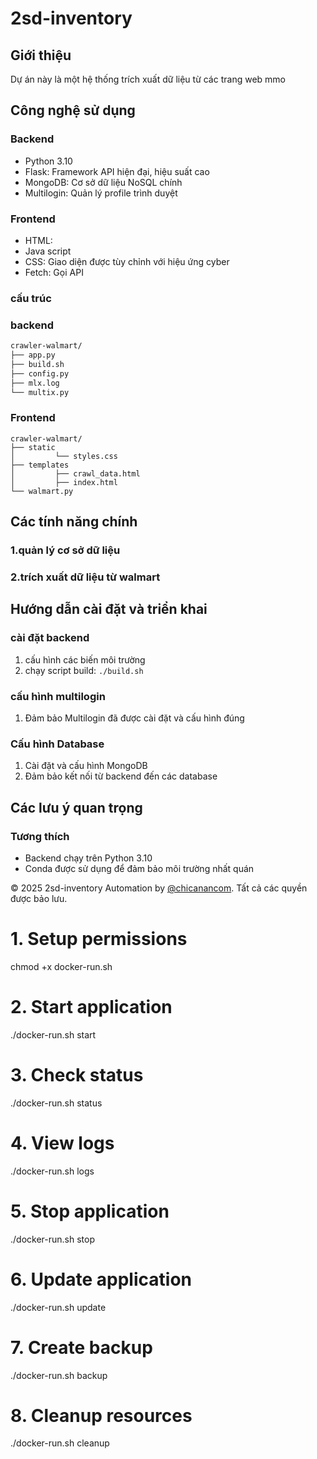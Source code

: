 # 2sd-inventory
## Giới thiệu
Dự án này là một hệ thống trích xuất dữ liệu từ các trang web mmo
## Công nghệ sử dụng
### Backend
- Python 3.10
- Flask: Framework API hiện đại, hiệu suất cao
- MongoDB: Cơ sở dữ liệu NoSQL chính
- Multilogin: Quản lý profile trình duyệt
### Frontend
- HTML:
- Java script
- CSS: Giao diện được tùy chỉnh với hiệu ứng cyber
- Fetch: Gọi API

### cấu trúc

### backend
```README.md
crawler-walmart/
├── app.py
├── build.sh
├── config.py
├── mlx.log
└── multix.py
```

### Frontend
```
crawler-walmart/
├── static
│         └── styles.css
├── templates
│         ├── crawl_data.html
│         ├── index.html
└── walmart.py
```

## Các tính năng chính
### 1.quản lý cơ sở dữ liệu
### 2.trích xuất dữ liệu từ walmart

## Hướng dẫn cài đặt và triển khai
### cài đặt backend
1. cấu hình các biến môi trường
2. chạy script build: `./build.sh`

### cấu hình multilogin
1. Đảm bảo Multilogin đã được cài đặt và cấu hình đúng

### Cấu hình Database
1. Cài đặt và cấu hình MongoDB
3. Đảm bảo kết nối từ backend đến các database

## Các lưu ý quan trọng
### Tương thích
- Backend chạy trên Python 3.10
- Conda được sử dụng để đảm bảo môi trường nhất quán


© 2025 2sd-inventory Automation by [@chicanancom](https://github.com/chicanancom). Tất cả các quyền được bảo lưu.

# 1. Setup permissions
chmod +x docker-run.sh

# 2. Start application
./docker-run.sh start

# 3. Check status
./docker-run.sh status

# 4. View logs
./docker-run.sh logs

# 5. Stop application
./docker-run.sh stop

# 6. Update application
./docker-run.sh update

# 7. Create backup
./docker-run.sh backup

# 8. Cleanup resources
./docker-run.sh cleanup